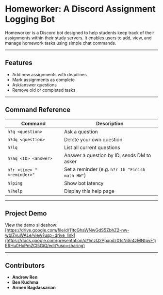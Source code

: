 # Homeworker: A Discord Assignment Logging Bot

Homeworker is a Discord bot designed to help students keep track of their assignments within their study servers. It enables users to add, view, and manage homework tasks using simple chat commands.

---

## Features

- Add new assignments with deadlines    
- Mark assignments as complete
- Ask/answer questions  
- Remove old or completed tasks  

---

## Command Reference
| **Command**            | **Description**                                  |
|------------------------|--------------------------------------------------|
| `h?q <question>`       | Ask a question                                   |
| `h?dq <question>`      | Delete your own question                          |
| `h?lq`                 | List all current questions                        |
| `h?aq <ID> <answer>`   | Answer a question by ID, sends DM to asker       |
| `h?r <time> "<reminder>"` | Set a reminder (e.g. `h?r 1h "Finish math HW"`) |
| `h?ping`               | Show bot latency                                 |
| `h?help`               | Display this help page                           |

---

## Project Demo

View the demo slideshow: [https://drive.google.com/file/d/11tcGhaWNwGdS5ZbhZ2-nw-wblZyuWALe/view?usp=drive_link](https://docs.google.com/presentation/d/1mzQ2Ppxpdz01sNiSr4zMNtpvF1jERHu0HxPmZCl5GiQ/edit?usp=sharing)

---

## Contributors

- **Andrew Ren**
- **Ben Kuchma** 
- **Armen Bagdassarian**

